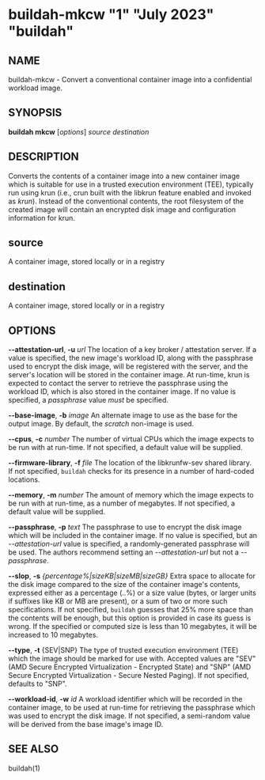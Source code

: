 # buildah-mkcw "1" "July 2023" "buildah"

## NAME
buildah\-mkcw - Convert a conventional container image into a confidential workload image.

## SYNOPSIS
**buildah mkcw** [*options*] *source* *destination*

## DESCRIPTION
Converts the contents of a container image into a new container image which is
suitable for use in a trusted execution environment (TEE), typically run using
krun (i.e., crun built with the libkrun feature enabled and invoked as *krun*).
Instead of the conventional contents, the root filesystem of the created image
will contain an encrypted disk image and configuration information for krun.

## source
A container image, stored locally or in a registry

## destination
A container image, stored locally or in a registry

## OPTIONS

**--attestation-url**, **-u** *url*
The location of a key broker / attestation server.
If a value is specified, the new image's workload ID, along with the passphrase
used to encrypt the disk image, will be registered with the server, and the
server's location will be stored in the container image.
At run-time, krun is expected to contact the server to retrieve the passphrase
using the workload ID, which is also stored in the container image.
If no value is specified, a *passphrase* value *must* be specified.

**--base-image**, **-b** *image*
An alternate image to use as the base for the output image.  By default,
the *scratch* non-image is used.

**--cpus**, **-c** *number*
The number of virtual CPUs which the image expects to be run with at run-time.
If not specified, a default value will be supplied.

**--firmware-library**, **-f** *file*
The location of the libkrunfw-sev shared library.  If not specified, `buildah`
checks for its presence in a number of hard-coded locations.

**--memory**, **-m** *number*
The amount of memory which the image expects to be run with at run-time, as a
number of megabytes.  If not specified, a default value will be supplied.

**--passphrase**, **-p** *text*
The passphrase to use to encrypt the disk image which will be included in the
container image.
If no value is specified, but an *--attestation-url* value is specified, a
randomly-generated passphrase will be used.
The authors recommend setting an *--attestation-url* but not a *--passphrase*.

**--slop**, **-s** *{percentage%|sizeKB|sizeMB|sizeGB}*
Extra space to allocate for the disk image compared to the size of the
container image's contents, expressed either as a percentage (..%) or a size
value (bytes, or larger units if suffixes like KB or MB are present), or a sum
of two or more such specifications.  If not specified, `buildah` guesses that
25% more space than the contents will be enough, but this option is provided in
case its guess is wrong.  If the specified or computed size is less than 10
megabytes, it will be increased to 10 megabytes.

**--type**, **-t** {SEV|SNP}
The type of trusted execution environment (TEE) which the image should be
marked for use with.  Accepted values are "SEV" (AMD Secure Encrypted
Virtualization - Encrypted State) and "SNP" (AMD Secure Encrypted
Virtualization - Secure Nested Paging).  If not specified, defaults to "SNP".

**--workload-id**, **-w** *id*
A workload identifier which will be recorded in the container image, to be used
at run-time for retrieving the passphrase which was used to encrypt the disk
image.  If not specified, a semi-random value will be derived from the base
image's image ID.

## SEE ALSO
buildah(1)
